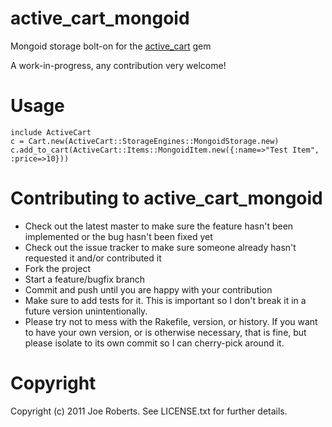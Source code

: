 active_cart_mongoid
===================

Mongoid storage bolt-on for the [active_cart](http://github.com/madpilot/active_cart) gem

A work-in-progress, any contribution very welcome!

Usage
=====

	include ActiveCart
	c = Cart.new(ActiveCart::StorageEngines::MongoidStorage.new)
	c.add_to_cart(ActiveCart::Items::MongoidItem.new({:name=>"Test Item", :price=>10}))

Contributing to active_cart_mongoid
===================================
 
* Check out the latest master to make sure the feature hasn't been implemented or the bug hasn't been fixed yet
* Check out the issue tracker to make sure someone already hasn't requested it and/or contributed it
* Fork the project
* Start a feature/bugfix branch
* Commit and push until you are happy with your contribution
* Make sure to add tests for it. This is important so I don't break it in a future version unintentionally.
* Please try not to mess with the Rakefile, version, or history. If you want to have your own version, or is otherwise necessary, that is fine, but please isolate to its own commit so I can cherry-pick around it.

Copyright
=========

Copyright (c) 2011 Joe Roberts. See LICENSE.txt for
further details.


